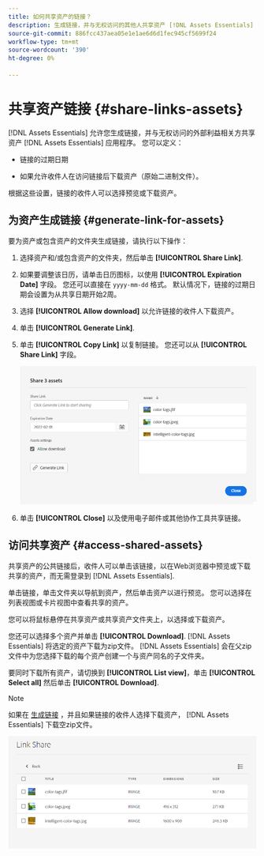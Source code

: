 ```yaml
---
title: 如何共享资产的链接？
description: 生成链接，并与无权访问的其他人共享资产 [!DNL Assets Essentials] 应用程序。
source-git-commit: 886fcc437aea05e1e1ae6d6d1fec945cf5699f24
workflow-type: tm+mt
source-wordcount: '390'
ht-degree: 0%

---
```



# 共享资产链接 {#share-links-assets}

[!DNL Assets Essentials] 允许您生成链接，并与无权访问的外部利益相关方共享资产 [!DNL Assets Essentials] 应用程序。 您可以定义：

* 链接的过期日期

* 如果允许收件人在访问链接后下载资产（原始二进制文件）。

根据这些设置，链接的收件人可以选择预览或下载资产。

## 为资产生成链接 {#generate-link-for-assets}

要为资产或包含资产的文件夹生成链接，请执行以下操作：

1. 选择资产和/或包含资产的文件夹，然后单击 **[!UICONTROL Share Link]**.

1. 如果要调整该日历，请单击日历图标，以使用 **[!UICONTROL Expiration Date]** 字段。 您还可以直接在 `yyyy-mm-dd` 格式。 默认情况下，链接的过期日期会设置为从共享日期开始2周。

1. 选择 **[!UICONTROL Allow download]** 以允许链接的收件人下载资产。

1. 单击 **[!UICONTROL Generate Link]**.

1. 单击 **[!UICONTROL Copy Link]** 以复制链接。 您还可以从 **[!UICONTROL Share Link]** 字段。

   ![用于裁剪和拉直的选项](assets/share-asset-link.png)

1. 单击 **[!UICONTROL Close]** 以及使用电子邮件或其他协作工具共享链接。

## 访问共享资产 {#access-shared-assets}

共享资产的公共链接后，收件人可以单击该链接，以在Web浏览器中预览或下载共享的资产，而无需登录到 [!DNL Assets Essentials].

单击链接，单击文件夹以导航到资产，然后单击资产以进行预览。 您可以选择在列表视图或卡片视图中查看共享的资产。

您可以将鼠标悬停在共享资产或共享资产文件夹上，以选择或下载资产。

您还可以选择多个资产并单击 **[!UICONTROL Download]**. [!DNL Assets Essentials] 将选定的资产下载为zip文件。 [!DNL Assets Essentials] 会在父zip文件中为您选择下载的每个资产创建一个与资产同名的子文件夹。

要同时下载所有资产，请切换到 **[!UICONTROL List view]**，单击 **[!UICONTROL Select all]** 然后单击 **[!UICONTROL Download]**.

>[!NOTE]
>
>如果在 [生成链接](#share-links-assets) ，并且如果链接的收件人选择下载资产， [!DNL Assets Essentials] 下载空zip文件。

![用于裁剪和拉直的选项](assets/preview-shared-assets.png)

